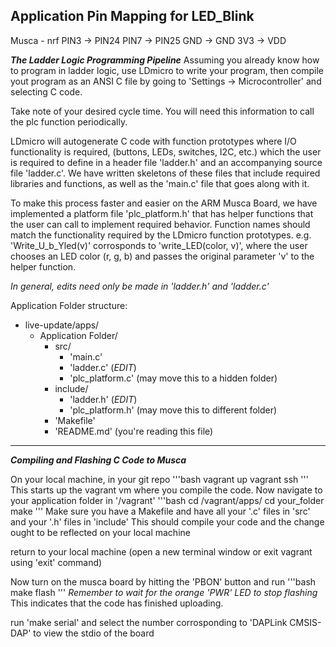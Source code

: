 ## Application Pin Mapping for LED_Blink

Musca - nrf
PIN3 -> PIN24
PIN7 -> PIN25
GND -> GND
3V3 -> VDD

***The Ladder Logic Programming Pipeline***
Assuming you already know how to program in ladder logic, use LDmicro to write your program,
then compile yout program as an ANSI C file by going to 'Settings -> Microcontroller' and selecting C code.

Take note of your desired cycle time. You will need this information to call the plc function periodically.

LDmicro will autogenerate C code with function prototypes where I/O functionality is required, (buttons, LEDs, switches, I2C, etc.) which the user is required to define in a header file 'ladder.h' and an accompanying source file 'ladder.c'. We have written skeletons of these files that include required  libraries and functions, as well as the 'main.c' file that goes along with it. 

To make this process faster and easier on the ARM Musca Board, we have implemented a platform file 'plc_platform.h' that has helper functions that the user can call to implement required behavior. Function names should match the functionality required by the LDmicro function prototypes.
e.g. 'Write_U_b_Yled(v)' corrosponds to 'write_LED(color, v)', where the user chooses an LED color (r, g, b) and passes the original parameter 'v' to the helper function.

*In general, edits need only be made in 'ladder.h' and 'ladder.c'*

Application Folder structure:
- live-update/apps/
  - Application Folder/
    - src/
      - 'main.c'
      - 'ladder.c' (*EDIT*)
      - 'plc_platform.c' (may move this to a hidden folder)
    - include/
      - 'ladder.h' (*EDIT*)
      - 'plc_platform.h' (may move this to different folder)
    - 'Makefile'
    - 'README.md' (you're reading this file)


---

***Compiling and Flashing C Code to Musca***

On your local machine, in your git repo
'''bash
vagrant up
vagrant ssh
'''
This starts up the vagrant vm where you compile the code.
Now navigate to your application folder in '/vagrant'
'''bash
cd /vagrant/apps/
cd your_folder
make
'''
Make sure you have a Makefile and have all your '.c' files in 'src' and your '.h' files in 'include'
This should compile your code and the change ought to be reflected on your local machine

return to your local machine (open a new terminal window or exit vagrant using 'exit' command)

Now turn on the musca board by hitting the 'PBON' button and run
'''bash
make flash
'''
*Remember to wait for the orange 'PWR' LED to stop flashing*
This indicates that the code has finished uploading.

run 'make serial' and select the number corrosponding to 'DAPLink CMSIS-DAP' to view the stdio of the board

